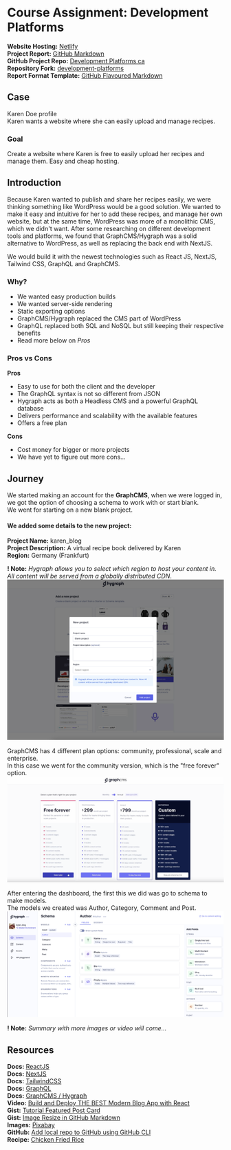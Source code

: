 # Course Assignment: Development Platforms


**Website Hosting:** [Netlify](https://developmentplatforms.netlify.app/)  
**Project Report:** [GitHub Markdown](https://github.com/siljeangelvik/development_platforms_ca/blob/main/report.md)    
**GitHub Project Repo:** [Development Platforms ca](https://github.com/siljeangelvik/development_platforms_ca)  
**Repository Fork:** [development-platforms](https://github.com/NoroffFEU/development-platforms)  
**Report Format Template:** [GitHub Flavoured Markdown](https://github.com/siljeangelvik/development_platforms_ca/blob/main/template.md)

## Case  
Karen Doe profile  
Karen wants a website where she can easily upload and manage recipes.

### Goal  
Create a website where Karen is free to easily upload her recipes and manage them.
Easy and cheap hosting.  


## Introduction  
Because Karen wanted to publish and share her recipes easily, we were thinking something like WordPress would be a good solution.
We wanted to make it easy and intuitive for her to add these recipes, and manage her own website, but at the same time, WordPress was more of a monolithic CMS, which we didn't want.
After some researching on different development tools and platforms, we found that GraphCMS/Hygraph was a solid alternative to WordPress, as well as replacing the back end with NextJS.

We would build it with the newest technologies such as React JS, NextJS, Tailwind CSS, GraphQL and GraphCMS.

### Why?
* We wanted easy production builds
* We wanted server-side rendering
* Static exporting options
* GraphCMS/Hygraph replaced the CMS part of WordPress
* GraphQL replaced both SQL and NoSQL but still keeping their respective benefits
* Read more below on _Pros_

### Pros vs Cons
**Pros**
* Easy to use for both the client and the developer
* The GraphQL syntax is not so different from JSON
* Hygraph acts as both a Headless CMS and a powerful GraphQL database
* Delivers performance and scalability with the available features
* Offers a free plan

**Cons**
* Cost money for bigger or more projects
* We have yet to figure out more cons...


## Journey
We started making an account for the **GraphCMS**, when we were logged in,   
we got the option of choosing a schema to work with or start blank.   
We went for starting on a new blank project.

#### We added some details to the new project:
**Project Name:** karen_blog  
**Project Description:** A virtual recipe book delivered by Karen   
**Region:** Germany (Frankfurt)

**! Note:** _Hygraph allows you to select which region to host your content in._  
_All content will be served from a globally distributed CDN_.
<img src="./public/developmentplatforms_graphcms-1.png" data-canonical-src="./public/developmentplatforms_graphcms-1.png" width="600" height="auto" />

GraphCMS has 4 different plan options: community, professional, scale and enterprise.  
In this case we went for the community version, which is the "free forever" option.
<img src="./public/developmentplatforms_graphcms-2.png" data-canonical-src="./public/developmentplatforms_graphcms-2.png" width="600" height="auto" />

After entering the dashboard, the first this we did was go to schema to make models.  
The models we created was Author, Category, Comment and Post. 
<img src="./public/developmentplatforms_graphcms-3.png" data-canonical-src="./public/developmentplatforms_graphcms-3.png" width="600" height="auto" />

**! Note:** _Summary with more images or video will come..._


## Resources
**Docs:** [ReactJS](https://reactjs.org/)  
**Docs:** [NextJS](https://nextjs.org/)  
**Docs:** [TailwindCSS](https://tailwindcss.com/)  
**Docs:** [GraphQL](https://graphql.org/)  
**Docs:** [GraphCMS / Hygraph](https://hygraph.com/)  
**Video:** [Build and Deploy THE BEST Modern Blog App with React](https://www.youtube.com/watch?app=desktop&v=HYv55DhgTuA)   
**Gist:** [Tutorial Featured Post Card](https://gist.github.com/adrianhajdin/2b2e8509a48229baf9bb9b53d4a31c91)  
**Gist:** [Image Resize in GitHub Markdown](https://gist.github.com/uupaa/f77d2bcf4dc7a294d109)  
**Images:** [Pixabay](https://pixabay.com/no/photos/search/chicken%20fried%20rice/?manual_search=1)  
**GitHub:** [Add local repo to GitHub using GitHub CLI](https://docs.github.com/en/get-started/importing-your-projects-to-github/importing-source-code-to-github/adding-locally-hosted-code-to-github)  
**Recipe:** [Chicken Fried Rice](https://www.delish.com/cooking/recipe-ideas/a25635966/chicken-fried-rice-recipe/)  
